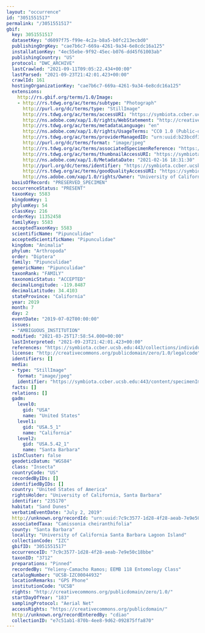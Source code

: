 ```yaml
---
layout: "occurrence"
id: "3051551517"
permalink: "/3051551517"
gbif:
  key: 3051551517
  datasetKey: "d6097f75-f99e-4c2a-b8a5-b0fc213ecbd0"
  publishingOrgKey: "cae7b6c7-669a-4261-9a34-6e8cdc16a125"
  installationKey: "4ec55ebe-9f92-45ec-b076-dd45f61003ab"
  publishingCountry: "US"
  protocol: "DWC_ARCHIVE"
  lastCrawled: "2021-09-11T09:05:22.434+00:00"
  lastParsed: "2021-09-23T21:42:01.423+00:00"
  crawlId: 161
  hostingOrganizationKey: "cae7b6c7-669a-4261-9a34-6e8cdc16a125"
  extensions:
    http://rs.gbif.org/terms/1.0/Image:
    - http://rs.tdwg.org/ac/terms/subtype: "Photograph"
      http://purl.org/dc/terms/type: "StillImage"
      http://rs.tdwg.org/ac/terms/accessURI: "https://symbiota.ccber.ucsb.edu:443/content/specimenImages/UCSB_IZC/UCSB-IZC00044/UCSB-IZC00044932_lg.jpg"
      http://ns.adobe.com/xap/1.0/rights/WebStatement: "http://creativecommons.org/publicdomain/zero/1.0/"
      http://rs.tdwg.org/ac/terms/metadataLanguage: "en"
      http://ns.adobe.com/xap/1.0/rights/UsageTerms: "CC0 1.0 (Public-domain)"
      http://rs.tdwg.org/ac/terms/providerManagedID: "urn:uuid:b23bcdf3-a66e-43c0-908f-e18236fdd233"
      http://purl.org/dc/terms/format: "image/jpeg"
      http://rs.tdwg.org/ac/terms/associatedSpecimenReference: "https://symbiota.ccber.ucsb.edu:443/collections/individual/index.php?occid=235170"
      http://rs.tdwg.org/ac/terms/thumbnailAccessURI: "https://symbiota.ccber.ucsb.edu:443/content/specimenImages/UCSB_IZC/UCSB-IZC00044/UCSB-IZC00044932_tn.jpg"
      http://ns.adobe.com/xap/1.0/MetadataDate: "2021-02-16 18:31:30"
      http://purl.org/dc/terms/identifier: "https://symbiota.ccber.ucsb.edu:443/content/specimenImages/UCSB_IZC/UCSB-IZC00044/UCSB-IZC00044932_lg.jpg"
      http://rs.tdwg.org/ac/terms/goodQualityAccessURI: "https://symbiota.ccber.ucsb.edu:443/content/specimenImages/UCSB_IZC/UCSB-IZC00044/UCSB-IZC00044932.jpg"
      http://ns.adobe.com/xap/1.0/rights/Owner: "University of California, Santa Barbara"
  basisOfRecord: "PRESERVED_SPECIMEN"
  occurrenceStatus: "PRESENT"
  taxonKey: 5583
  kingdomKey: 1
  phylumKey: 54
  classKey: 216
  orderKey: 11352458
  familyKey: 5583
  acceptedTaxonKey: 5583
  scientificName: "Pipunculidae"
  acceptedScientificName: "Pipunculidae"
  kingdom: "Animalia"
  phylum: "Arthropoda"
  order: "Diptera"
  family: "Pipunculidae"
  genericName: "Pipunculidae"
  taxonRank: "FAMILY"
  taxonomicStatus: "ACCEPTED"
  decimalLongitude: -119.8487
  decimalLatitude: 34.4103
  stateProvince: "California"
  year: 2019
  month: 7
  day: 2
  eventDate: "2019-07-02T00:00:00"
  issues:
  - "AMBIGUOUS_INSTITUTION"
  modified: "2021-03-25T17:58:54.000+00:00"
  lastInterpreted: "2021-09-23T21:42:01.423+00:00"
  references: "https://symbiota.ccber.ucsb.edu:443/collections/individual/index.php?occid=235170"
  license: "http://creativecommons.org/publicdomain/zero/1.0/legalcode"
  identifiers: []
  media:
  - type: "StillImage"
    format: "image/jpeg"
    identifier: "https://symbiota.ccber.ucsb.edu:443/content/specimenImages/UCSB_IZC/UCSB-IZC00044/UCSB-IZC00044932_lg.jpg"
  facts: []
  relations: []
  gadm:
    level0:
      gid: "USA"
      name: "United States"
    level1:
      gid: "USA.5_1"
      name: "California"
    level2:
      gid: "USA.5.42_1"
      name: "Santa Barbara"
  isInCluster: false
  geodeticDatum: "WGS84"
  class: "Insecta"
  countryCode: "US"
  recordedByIDs: []
  identifiedByIDs: []
  country: "United States of America"
  rightsHolder: "University of California, Santa Barbara"
  identifier: "235170"
  habitat: "Sand Dunes"
  verbatimEventDate: "July 2, 2019"
  http://unknown.org/recordId: "urn:uuid:7c9c3577-1d28-4f28-aeab-7e9e50c18bbe"
  associatedTaxa: "Camissonia cheiranthifolia"
  county: "Santa Barbara"
  locality: "University of California Santa Barbara Lagoon Island"
  collectionCode: "IZC"
  gbifID: "3051551517"
  occurrenceID: "7c9c3577-1d28-4f28-aeab-7e9e50c18bbe"
  taxonID: "3712"
  preparations: "Pinned"
  recordedBy: "Yelieny-Camacho Ramos; EEMB 118 Entomology Class"
  catalogNumber: "UCSB-IZC00044932"
  locationRemarks: "GPS Phone"
  institutionCode: "UCSB"
  rights: "http://creativecommons.org/publicdomain/zero/1.0/"
  startDayOfYear: "183"
  samplingProtocol: "Aerial Net"
  accessRights: "https://creativecommons.org/publicdomain/"
  http://unknown.org/recordEnteredBy: "cdiao"
  collectionID: "e7c51ab1-870b-4ee8-9d62-092875ffa870"
---
```

